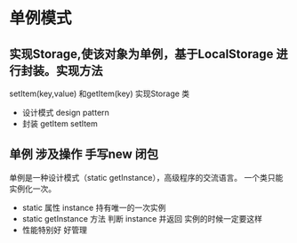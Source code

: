 # 单例模式

## 实现Storage,使该对象为**单例**，基于LocalStorage 进行封装。实现方法
setItem(key,value) 和getItem(key)
实现Storage 类
- 设计模式 design pattern
- 封装 
    getItem
    setItem

## 单例 涉及操作 手写new 闭包
单例是一种设计模式（static getInstance），高级程序的交流语言。
一个类只能实例化一次。
- static 属性 instance 持有唯一的一次实例
- static getInstance 方法 判断 instance 并返回
    实例的时候一定要这样
- 性能特别好 好管理